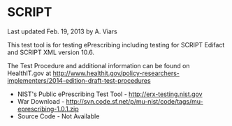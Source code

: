 SCRIPT
======


Last updated Feb. 19, 2013 by A. Viars


This test tool is for testing ePrescribing including testing for SCRIPT Edifact
and SCRIPT XML version 10.6.

The Test Procedure and additional information can be found on HealthIT.gov at
http://www.healthit.gov/policy-researchers-implementers/2014-edition-draft-test-procedures


+ NIST's Public ePrescribing Test Tool - http://erx-testing.nist.gov
+ War Download - http://svn.code.sf.net/p/mu-nist/code/tags/mu-eprescribing-1.0.1.zip
+ Source Code - Not Available
